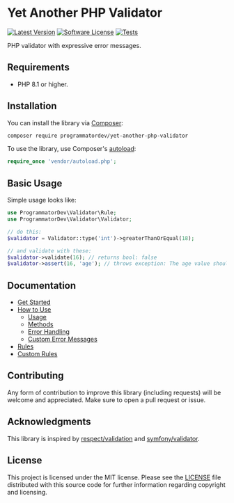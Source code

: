 # Yet Another PHP Validator

[![Latest Version](https://img.shields.io/github/release/programmatordev/yet-another-php-validator.svg?style=flat-square)](https://github.com/programmatordev/yet-another-php-validator/releases)
[![Software License](https://img.shields.io/badge/license-MIT-brightgreen.svg?style=flat-square)](LICENSE)
[![Tests](https://github.com/programmatordev/yet-another-php-validator/actions/workflows/ci.yml/badge.svg?branch=main)](https://github.com/programmatordev/yet-another-php-validator/actions/workflows/ci.yml?query=branch%3Amain)

PHP validator with expressive error messages.

## Requirements

- PHP 8.1 or higher.

## Installation

You can install the library via [Composer](https://getcomposer.org/):

```bash
composer require programmatordev/yet-another-php-validator
```

To use the library, use Composer's [autoload](https://getcomposer.org/doc/01-basic-usage.md#autoloading):

```php
require_once 'vendor/autoload.php';
```

## Basic Usage

Simple usage looks like:

```php
use ProgrammatorDev\Validator\Rule;
use ProgrammatorDev\Validator\Validator;

// do this:
$validator = Validator::type('int')->greaterThanOrEqual(18);

// and validate with these:
$validator->validate(16); // returns bool: false
$validator->assert(16, 'age'); // throws exception: The age value should be greater than or equal to 18, 16 given.
```

## Documentation

- [Get Started](docs/01-get-started.md)
- [How to Use](docs/02-usage.md)
  - [Usage](docs/02-usage.md#usage)
  - [Methods](docs/02-usage.md#methods)
  - [Error Handling](docs/02-usage.md#error-handling)
  - [Custom Error Messages](docs/02-usage.md#custom-error-messages)
- [Rules](docs/03-rules.md)
- [Custom Rules](docs/04-custom-rules.md)

## Contributing

Any form of contribution to improve this library (including requests) will be welcome and appreciated.
Make sure to open a pull request or issue.

## Acknowledgments

This library is inspired by [respect/validation](https://github.com/Respect/Validation) and [symfony/validator](https://github.com/symfony/validator).

## License

This project is licensed under the MIT license.
Please see the [LICENSE](LICENSE) file distributed with this source code for further information regarding copyright and licensing.